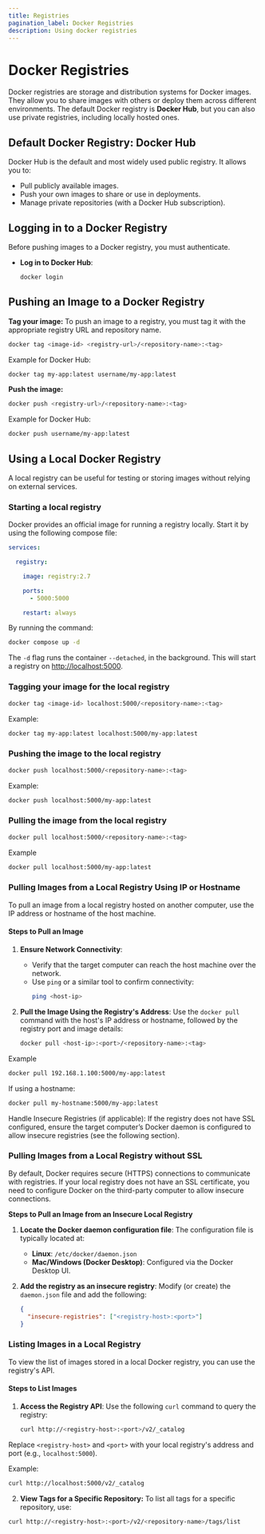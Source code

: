 ```yaml
---
title: Registries
pagination_label: Docker Registries
description: Using docker registries
---
```


# Docker Registries

Docker registries are storage and distribution systems for Docker images.
They allow you to share images with others or deploy them across different environments. 
The default Docker registry is **Docker Hub**, but you can also use private registries, including locally hosted ones.

## Default Docker Registry: Docker Hub

Docker Hub is the default and most widely used public registry. It allows you to:

- Pull publicly available images.
- Push your own images to share or use in deployments.
- Manage private repositories (with a Docker Hub subscription).

## Logging in to a Docker Registry

Before pushing images to a Docker registry, you must authenticate.

- **Log in to Docker Hub**:
  ```bash
  docker login
  ```
  
## Pushing an Image to a Docker Registry 

**Tag your image:** To push an image to a registry, you must tag it with the appropriate registry URL and repository name.

```bash
docker tag <image-id> <registry-url>/<repository-name>:<tag>
```

Example for Docker Hub:
```bash
docker tag my-app:latest username/my-app:latest
```

**Push the image:** 

```bash
docker push <registry-url>/<repository-name>:<tag>
```

Example for Docker Hub:
```bash
docker push username/my-app:latest
```

## Using a Local Docker Registry

A local registry can be useful for testing or storing images without relying on external services.

### Starting a local registry

Docker provides an official image for running a registry locally.
Start it by using the following compose file:

```yaml
services:

  registry:

    image: registry:2.7

    ports:
      - 5000:5000

    restart: always
```
By running the command:
```bash
docker compose up -d
```
The `-d` flag runs the container `--detached`, in the background.
This will start a registry on [http://localhost:5000](http://localhost:5000).

### Tagging your image for the local registry

```bash
docker tag <image-id> localhost:5000/<repository-name>:<tag>
```
Example:
```bash
docker tag my-app:latest localhost:5000/my-app:latest
```

### Pushing the image to the local registry

```bash
docker push localhost:5000/<repository-name>:<tag>
```
Example:
```bash
docker push localhost:5000/my-app:latest
```

### Pulling the image from the local registry

```bash
docker pull localhost:5000/<repository-name>:<tag>
```
Example
```bash
docker pull localhost:5000/my-app:latest
```

### Pulling Images from a Local Registry Using IP or Hostname

To pull an image from a local registry hosted on another computer, use the IP address or hostname of the host machine.

#### Steps to Pull an Image

1. **Ensure Network Connectivity**:
   - Verify that the target computer can reach the host machine over the network.
   - Use `ping` or a similar tool to confirm connectivity:
     ```bash
     ping <host-ip>
     ```

2. **Pull the Image Using the Registry's Address**:
   Use the `docker pull` command with the host's IP address or hostname, followed by the registry port and image details:
   ```bash
   docker pull <host-ip>:<port>/<repository-name>:<tag>
   ```
   
Example
```bash
docker pull 192.168.1.100:5000/my-app:latest
```
If using a hostname:

```bash
docker pull my-hostname:5000/my-app:latest
```

Handle Insecure Registries (if applicable): If the registry does not have SSL configured, ensure the target computer’s Docker daemon is configured to allow insecure registries (see the following section).

### Pulling Images from a Local Registry without SSL

By default, Docker requires secure (HTTPS) connections to communicate with registries. If your local registry does not have an SSL certificate, you need to configure Docker on the third-party computer to allow insecure connections.

**Steps to Pull an Image from an Insecure Local Registry**

1. **Locate the Docker daemon configuration file**:
   The configuration file is typically located at:
   - **Linux**: `/etc/docker/daemon.json`
   - **Mac/Windows (Docker Desktop)**: Configured via the Docker Desktop UI.

2. **Add the registry as an insecure registry**:
   Modify (or create) the `daemon.json` file and add the following:
   ```json
   {
     "insecure-registries": ["<registry-host>:<port>"]
   }
   ```
   
### Listing Images in a Local Registry

To view the list of images stored in a local Docker registry, you can use the registry's API.

#### Steps to List Images

1. **Access the Registry API**:
   Use the following `curl` command to query the registry:
   ```bash
   curl http://<registry-host>:<port>/v2/_catalog
   ```
   
Replace `<registry-host>` and `<port>` with your local registry's address and port (e.g., `localhost:5000`).

Example:

```bash
curl http://localhost:5000/v2/_catalog
```

2. **View Tags for a Specific Repository:** To list all tags for a specific repository, use:
```bash
curl http://<registry-host>:<port>/v2/<repository-name>/tags/list
```
